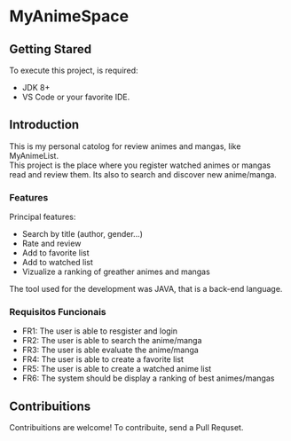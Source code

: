 # MyAnimeSpace

## Getting Stared
To execute this project, is required:
- JDK 8+
- VS Code or your favorite IDE.

## Introduction
This is my personal catolog for review animes and mangas, like MyAnimeList.
<br>
This project is the place where you register watched animes or mangas read and review them. Its also to search and discover new anime/manga.

### Features
Principal features:
- Search by title (author, gender...)
- Rate and review
- Add to favorite list
- Add to watched list
- Vizualize a ranking of greather animes and mangas

The tool used for the development was JAVA, that is a back-end language.

### Requisitos Funcionais
- FR1: The user is able to resgister and login
- FR2: The user is able to search the anime/manga
- FR3: The user is able evaluate the anime/manga
- FR4: The user is able to create a favorite list
- FR5: The user is able to create a watched anime list
- FR6: The system should be display a ranking of best animes/mangas

## Contribuitions
Contribuitions are welcome! To contribuite, send a Pull Requset.